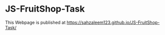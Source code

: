 # JS-FruitShop-Task

This Webpage is published at https://sahzaleem123.github.io/JS-FruitShop-Task/
